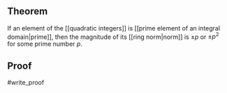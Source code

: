 ## Theorem
If an element of the [[quadratic integers]] is [[prime element of an integral domain|prime]], then the magnitude of its [[ring norm|norm]] is $\pm p$ or $\pm p^2$ for some prime number $p$. 
## Proof
#write_proof 